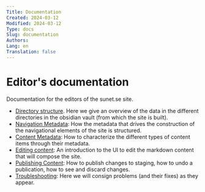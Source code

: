 ```yaml
---
Title: Documentation
Created: 2024-03-12
Modified: 2024-03-12
Type: docs
Slug: documentation
Authors: 
Lang: en
Translation: false
---
```

# Editor's documentation

Documentation for the editors of the sunet.se site.

- [Directory structure](documentation/directory-structure). Here we give an overview of the data in the different directories in the obsidian vault (from which the site is built).
- [Navigation Metadata](_Documentation/Navigation%20Metadata.md): How the metadata that drives the construction of the navigational elements of the site is structured.
- [Content Metadata](_Documentation/Content%20Metadata.md): How to characterize the different types of content items through their metadata.
- [Editing content](_Documentation/Editing%20content.md): An introduction to the UI to edit the markdown content that will compose the site.
- [Publishing Content](_Documentation/Publishing%20Content.md): How to publish changes to staging, how to undo a publication, how to see and discard changes.
- [Troubleshooting](_Documentation/Troubleshooting.md): Here we will consign problems (and their fixes) as they appear.
